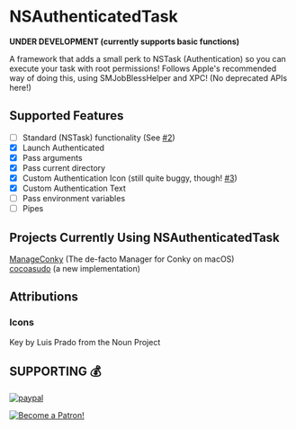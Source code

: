 #  NSAuthenticatedTask

**UNDER DEVELOPMENT (currently supports basic functions)**

A framework that adds a small perk to NSTask (Authentication) so you can execute your task with root permissions!
Follows Apple's recommended way of doing this, using SMJobBlessHelper and XPC! (No deprecated APIs here!)

## Supported Features
- [ ] Standard (NSTask) functionality (See [#2](https://github.com/npyl/NSAuthenticatedTask/issues/2))
- [x] Launch Authenticated
- [x] Pass arguments
- [x] Pass current directory
- [x] Custom Authentication Icon (still quite buggy, though! [#3](https://github.com/npyl/NSAuthenticatedTask/issues/3))
- [x] Custom Authentication Text
- [ ] Pass environment variables
- [ ] Pipes

## Projects Currently Using NSAuthenticatedTask

[ManageConky](https://github.com/Conky-for-macOS/Manage-Conky) (The de-facto Manager for Conky on macOS)<br>
[cocoasudo](https://github.com/npyl/cocoasudo) (a new implementation)

## Attributions
### Icons
Key by Luis Prado from the Noun Project

## SUPPORTING 💰

[![paypal](https://www.paypalobjects.com/en_US/i/btn/btn_donateCC_LG.gif)](https://www.paypal.com/cgi-bin/webscr?cmd=_s-xclick&hosted_button_id=NSV636CUWX754)

[![Become a Patron!](http://npyl.github.io/img/become_a_patron_button.png)](https://www.patreon.com/bePatron?u=11783784)
